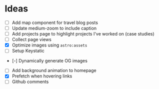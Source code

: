 # Ideas

- [ ] Add map component for travel blog posts
- [ ] Update medium-zoom to include caption
- [ ] Add projects page to highlight projects I've worked on (case studies)
- [ ] Collect page views
- [x] Optimize images using `astro:assets`
- [ ] Setup Keystatic
- [-] Dynamically generate OG images
- [ ] Add background animation to homepage
- [x] Prefetch when hovering links
- [ ] Github comments
